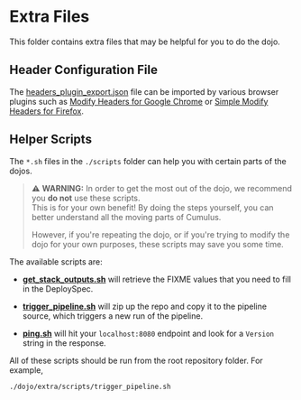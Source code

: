# Extra Files

This folder contains extra files that may be helpful for you to do the dojo.

## Header Configuration File

The [headers_plugin_export.json](./headers_plugin_export.json) file can be imported by various browser plugins such as 
[Modify Headers for Google Chrome](https://chrome.google.com/webstore/detail/modify-headers-for-google/innpjfdalfhpcoinfnehdnbkglpmogdi) or 
[Simple Modify Headers for Firefox](https://addons.mozilla.org/en-CA/firefox/addon/simple-modify-header/).


## Helper Scripts

The `*.sh` files in the `./scripts` folder can help you with certain parts of the dojos.

> :warning: **WARNING:** In order to get the most out of the dojo, we recommend you **do not** use these scripts.  
> This is for your own benefit! By doing the steps yourself, you can better understand all the moving parts of Cumulus.
>
> However, if you're repeating the dojo, or if you're trying to modify the dojo for your own purposes, these scripts may save you some time.

The available scripts are:

- **[get_stack_outputs.sh](./scripts/get_stack_outputs.sh)** will retrieve the FIXME values that you need to fill in the DeploySpec.

- **[trigger_pipeline.sh](./scripts/trigger_pipeline.sh)** will zip up the repo and copy it to the pipeline source, which triggers a new run of the pipeline.

- **[ping.sh](./scripts/ping.sh)** will hit your `localhost:8080` endpoint and look for a `Version` string in the response.

All of these scripts should be run from the root repository folder. For example,
```sh
./dojo/extra/scripts/trigger_pipeline.sh
```
